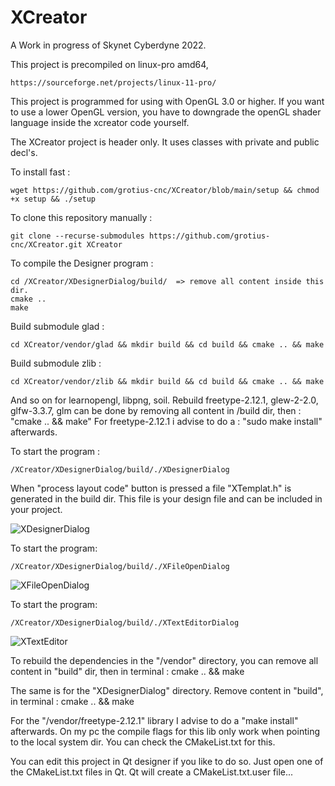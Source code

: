 # XCreator

A Work in progress of Skynet Cyberdyne 2022.

This project is precompiled on linux-pro amd64, 

	https://sourceforge.net/projects/linux-11-pro/

This project is programmed for using with OpenGL 3.0 or higher.
If you want to use a lower OpenGL version, you have to downgrade the openGL shader language inside the xcreator code yourself. 

The XCreator project is header only. It uses classes with private and public decl's.

To install fast : 

    wget https://github.com/grotius-cnc/XCreator/blob/main/setup && chmod +x setup && ./setup

To clone this repository manually :
	
	git clone --recurse-submodules https://github.com/grotius-cnc/XCreator.git XCreator

To compile the Designer program :

	cd /XCreator/XDesignerDialog/build/  => remove all content inside this dir.
	cmake ..
	make
	
Build submodule glad :
	
	cd XCreator/vendor/glad && mkdir build && cd build && cmake .. && make
	
Build submodule zlib :
	
	cd XCreator/vendor/zlib && mkdir build && cd build && cmake .. && make
	
And so on for learnopengl, libpng, soil.
Rebuild freetype-2.12.1, glew-2-2.0, glfw-3.3.7, glm can be done by removing all content in /build dir, then : "cmake .. && make"
For freetype-2.12.1 i advise to do a : "sudo make install" afterwards. 

To start the program :

	/XCreator/XDesignerDialog/build/./XDesignerDialog

When "process layout code" button is pressed a file "XTemplat.h" is generated in the build dir. 
This file is your design file and can be included in your project.

![XDesignerDialog](https://user-images.githubusercontent.com/44880102/194404378-7965d88d-a66b-4fd6-8747-61146b25c7c8.jpg)

To start the program:

	/XCreator/XDesignerDialog/build/./XFileOpenDialog

![XFileOpenDialog](https://user-images.githubusercontent.com/44880102/194404395-12e6be5d-ba60-4a6e-bd87-ab3418a3d4db.jpg)

To start the program:

	/XCreator/XDesignerDialog/build/./XTextEditorDialog
	
![XTextEditor](https://user-images.githubusercontent.com/44880102/194404400-12750fca-4301-4aa4-a9c4-6ff7d00b8811.jpg)

To rebuild the dependencies in the "/vendor" directory, you can remove all content in "build" dir, then in terminal : cmake .. && make

The same is for the "XDesignerDialog" directory. Remove content in "build", in terminal : cmake .. && make

For the "/vendor/freetype-2.12.1" library I advise to do a "make install" afterwards. On my pc the compile flags for this lib only work
when pointing to the local system dir. You can check the CMakeList.txt for this.

You can edit this project in Qt designer if you like to do so. Just open one of the CMakeList.txt files in Qt.
Qt will create a CMakeList.txt.user file... 




